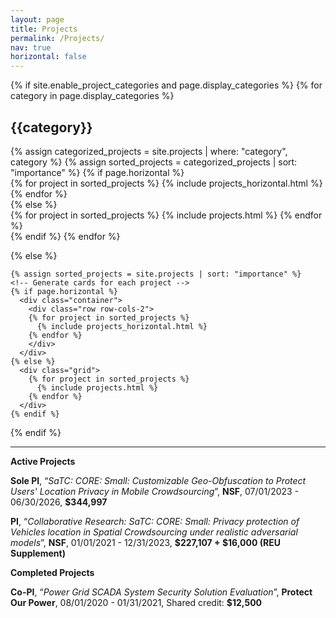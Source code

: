 ```yaml
---
layout: page
title: Projects
permalink: /Projects/
nav: true
horizontal: false
---
```

<div class="projects">
  {% if site.enable_project_categories and page.display_categories %}
  <!-- Display categorized projects -->
    {% for category in page.display_categories %}
      <h2 class="category">{{category}}</h2>
      {% assign categorized_projects = site.projects | where: "category", category %}
      {% assign sorted_projects = categorized_projects | sort: "importance" %}
      <!-- Generate cards for each project -->
      {% if page.horizontal %}
        <div class="container">
          <div class="row row-cols-2">
          {% for project in sorted_projects %}
            {% include projects_horizontal.html %}
          {% endfor %}
          </div>
        </div>
      {% else %}
        <div class="grid">
          {% for project in sorted_projects %}
            {% include projects.html %}
          {% endfor %}
        </div>
      {% endif %}
    {% endfor %}

  {% else %}
  <!-- Display projects without categories -->
    {% assign sorted_projects = site.projects | sort: "importance" %}
    <!-- Generate cards for each project -->
    {% if page.horizontal %}
      <div class="container">
        <div class="row row-cols-2">
        {% for project in sorted_projects %}
          {% include projects_horizontal.html %}
        {% endfor %}
        </div>
      </div>
    {% else %}
      <div class="grid">
        {% for project in sorted_projects %}
          {% include projects.html %}
        {% endfor %}
      </div>
    {% endif %}

  {% endif %}

</div>

---

**Active Projects**

**Sole PI**, “*SaTC: CORE: Small: Customizable Geo-Obfuscation to Protect Users' Location Privacy in Mobile Crowdsourcing*”, **NSF**, 07/01/2023 - 06/30/2026, **$344,997**

**PI**, “*Collaborative Research: SaTC: CORE: Small: Privacy protection of Vehicles location in Spatial Crowdsourcing under realistic adversarial models*”, **NSF**, 01/01/2021 - 12/31/2023, **$227,107 + $16,000 (REU Supplement)**

**Completed Projects**

**Co-PI**, “*Power Grid SCADA System Security Solution Evaluation*”, **Protect Our Power**, 08/01/2020 - 01/31/2021, Shared credit: **$12,500**

